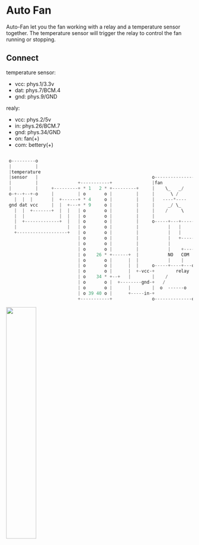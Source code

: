 # Auto Fan
Auto-Fan let you the fan working with a relay and a temperature sensor together.
The temperature sensor will trigger the relay to control the fan running or stopping.

## Connect
temperature sensor:
- vcc: phys.1/3.3v
- dat: phys.7/BCM.4
- gnd: phys.9/GND

realy:
- vcc: phys.2/5v
- in:  phys.26/BCM.7
- gnd: phys.34/GND
- on:  fan(+)
- com: bettery(+)

```go

 o---------o
 |         |
 |temperature
 |sensor   |                                           o---------------o
 |         |               +-----------+               |fan            |
 |         |     +---------+ * 1   2 * +---------+     |    \_   _/    |
 o-+--+--+-o     |         | o       o |         |     |      \ /      |
   |  |  |       |  +------+ * 4     o |         |     |   ----*----   |    +----------+    +----------+
 gnd dat vcc     |  |  +---+ * 9     o |         |     |     _/ \_     |    |          |    |          |
   |  |  +-------+  |  |   | o       o |         |     |    /     \    |    |          |    |          |
   |  |             |  |   | o       o |         |     |               |    |       o-----------o      |
   |  +-------------+  |   | o       o |         |     o-----+---+-----+    |       |  -    +   |      |
   |                   |   | o       o |         |           |   |          |       |           |      |
   +-------------------+   | o       o |         |           |   |          |       |   power   |      |
                           | o       o |         |           |   +----------+       o-----------o      |
                           | o       o |         |           |                                         |
                           | o       o |         |           |    +------------------------------------+
                           | o    26 * +------+  |           NO   COM
                           | o       o |      |  |           |    |
                           | o       o |      |  |     o-----+----+---o
                           | o       o |      |  +-vcc-+        relay |
                           | o    34 * +--+   |        |    /         |
                           | o       o |  +--------gnd-+   /          |
                           | o       o |      |        |  o  ------o  |
                           | o 39 40 o |      +-----in-+              |
                           +-----------+               o--------------o

```

<img src="../../img/auto-fan.gif" width=40% height=40% />

